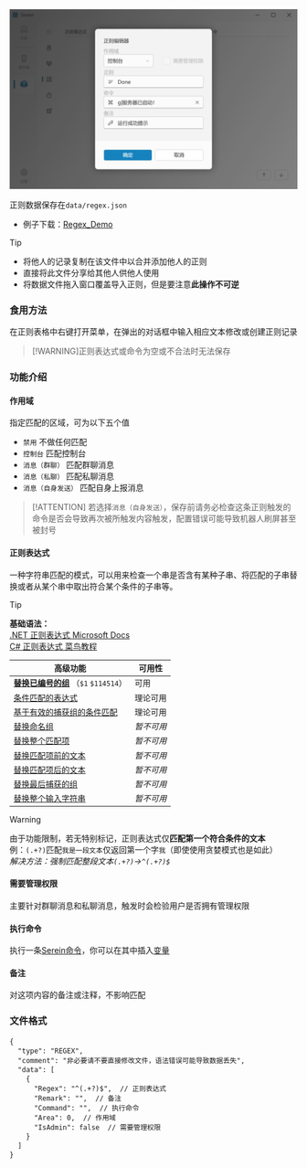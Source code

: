 
![正则](../imgs/regex.png)

正则数据保存在`data/regex.json`

- 例子下载：[Regex_Demo](https://serein.cc/Function/Regex_Demo.html)

> [!TIP]
>
>- 将他人的记录复制在该文件中以合并添加他人的正则
>- 直接将此文件分享给其他人供他人使用
>- 将数据文件拖入窗口覆盖导入正则，但是要注意**此操作不可逆**

### 食用方法

在正则表格中右键打开菜单，在弹出的对话框中输入相应文本修改或创建正则记录
  
>[!WARNING]正则表达式或命令为空或不合法时无法保存

### 功能介绍

#### 作用域

指定匹配的区域，可为以下五个值

- `禁用` 不做任何匹配
- `控制台` 匹配控制台
- `消息（群聊）` 匹配群聊消息
- `消息（私聊）` 匹配私聊消息
- `消息（自身发送）` 匹配自身上报消息

>[!ATTENTION]
> 若选择`消息（自身发送）`，保存前请务必检查这条正则触发的命令是否会导致再次被所触发内容触发，配置错误可能导致机器人刷屏甚至被封号

#### 正则表达式

一种字符串匹配的模式，可以用来检查一个串是否含有某种子串、将匹配的子串替换或者从某个串中取出符合某个条件的子串等。

> [!TIP]
> **基础语法：**  
>[.NET 正则表达式  Microsoft Docs](https://docs.microsoft.com/zh-cn/dotnet/standard/base-types/regular-expressions)  
>[C# 正则表达式  菜鸟教程](https://www.runoob.com/csharp/csharp-regular-expressions.html)

| 高级功能                                                                                                                                                                                     | 可用性     |
| -------------------------------------------------------------------------------------------------------------------------------------------------------------------------------------------- | ---------- |
| [**替换已编号的组**](https://docs.microsoft.com/zh-cn/dotnet/standard/base-types/substitutions-in-regular-expressions#substituting-a-numbered-group) （`$1` `$114514`）                      | 可用       |
| [条件匹配的表达式](https://docs.microsoft.com/zh-cn/dotnet/standard/base-types/alternation-constructs-in-regular-expressions#conditional-matching-with-an-expression)                        | 理论可用   |
| [基于有效的捕获组的条件匹配](https://docs.microsoft.com/zh-cn/dotnet/standard/base-types/alternation-constructs-in-regular-expressions#conditional-matching-based-on-a-valid-captured-group) | 理论可用   |
| [替换命名组](https://docs.microsoft.com/zh-cn/dotnet/standard/base-types/substitutions-in-regular-expressions#substituting-a-named-group)                                                    | *暂不可用* |
| [替换整个匹配项](https://docs.microsoft.com/zh-cn/dotnet/standard/base-types/substitutions-in-regular-expressions#substituting-the-entire-match)                                             | *暂不可用* |
| [替换匹配项前的文本](https://docs.microsoft.com/zh-cn/dotnet/standard/base-types/substitutions-in-regular-expressions#substituting-the-entire-match)                                         | *暂不可用* |
| [替换匹配项后的文本](https://docs.microsoft.com/zh-cn/dotnet/standard/base-types/substitutions-in-regular-expressions#substituting-the-text-after-the-match)                                 | *暂不可用* |
| [替换最后捕获的组](https://docs.microsoft.com/zh-cn/dotnet/standard/base-types/substitutions-in-regular-expressions#substituting-the-last-captured-group)                                    | *暂不可用* |
| [替换整个输入字符串](https://docs.microsoft.com/zh-cn/dotnet/standard/base-types/substitutions-in-regular-expressions#substituting-the-entire-input-string)                                  | *暂不可用* |

>[!WARNING]
>由于功能限制，若无特别标记，正则表达式仅**匹配第一个符合条件的文本**  
>例：`(.+?)`匹配`我是一段文本`仅返回第一个字`我`（即使使用贪婪模式也是如此）  
>*解决方法：强制匹配整段文本`(.+?)`→`^(.+?)$`*

#### 需要管理权限

主要针对群聊消息和私聊消息，触发时会检验用户是否拥有管理权限

#### 执行命令

执行一条[Serein命令](../Command.md)，你可以在其中插入[变量](../Variables.md)

#### 备注

对这项内容的备注或注释，不影响匹配

### 文件格式

```jsonc
{
  "type": "REGEX",
  "comment": "非必要请不要直接修改文件，语法错误可能导致数据丢失",
  "data": [
    {
      "Regex": "^(.+?)$",  // 正则表达式
      "Remark": "",  // 备注
      "Command": "",  // 执行命令
      "Area": 0,  // 作用域
      "IsAdmin": false  // 需要管理权限 
    }
  ]
}
```
